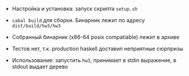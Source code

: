- Настройка и установка: запуск скрипта `setup.sh` 

- `cabal build` для сборки. Бинарник лежит по адресу `dist/build/hw3/hw3`

- Собранный бинарник (x86-64 posix compatiable) лежит в архиве

- Тестов нет, т.к. production haskell доставил неприятные сюрпризы

- Использование: запустить `hw3`, принимает в stdin выражение, в stdout выдает дерево
